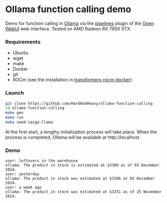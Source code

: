 # Ollama function calling demo
Demo for function calling in [Ollama](https://github.com/ollama/ollama/) via the [pipelines](https://github.com/open-webui/pipelines) plugin of the [Open WebUI](https://github.com/open-webui/open-webui) web interface. Tested on AMD Radeon RX 7900 XTX.

### Requirements
- Ubuntu
- wget
- make
- Docker
- git
- ROCm (see the installation in [transformers-rocm-docker](https://github.com/HardAndHeavy/transformers-rocm-docker?tab=readme-ov-file#install-rocm))

### Launch
```bash
git clone https://github.com/HardAndHeavy/ollama-function-calling
cd ollama-function-calling
make gen
make run
make seed-saiga-llama
```

At the first start, a lengthy initialization process will take place. When the process is completed, Ollama will be available at http://localhost.

### Demo
```
user: leftovers in the warehouse
ollama: The product in stock is estimated at $3309 as of 03 December 2024.
user: yesterday
ollama: The product in stock was estimated at $3306 at 02 December 2024.
user: a week ago
ollama: The product in stock was estimated at $3251 as of 25 November 2024.
```
